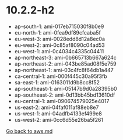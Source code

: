 
 # 10.2.2-h2
- ap-south-1: ami-017eb715030f8b0e9
- eu-north-1: ami-0fea9df89cfcaba5f
- eu-west-3: ami-0028edd8d12a8ec0a
- eu-west-2: ami-0c85af8090c04ad53
- eu-west-1: ami-0c4034c4335c04411
- ap-northeast-3: ami-0b665713b667a624c
- ap-northeast-2: ami-043be85ad08f5e759
- ap-northeast-1: ami-03c4fc8f64db1a447
- ca-central-1: ami-000f445c30a95f3fb
- sa-east-1: ami-0163011d9b8cc8f52
- ap-southeast-1: ami-05147b9d0a28395b0
- ap-southeast-2: ami-0d13bb45bd13610df
- eu-central-1: ami-090674579025e4017
- us-east-2: ami-04faf011af88eb8e7
- us-west-1: ami-04adfb4133ef499e8
- us-west-2: ami-0cc6d55e26ba5f261

[Go back to aws.md](../../aws.md) 
